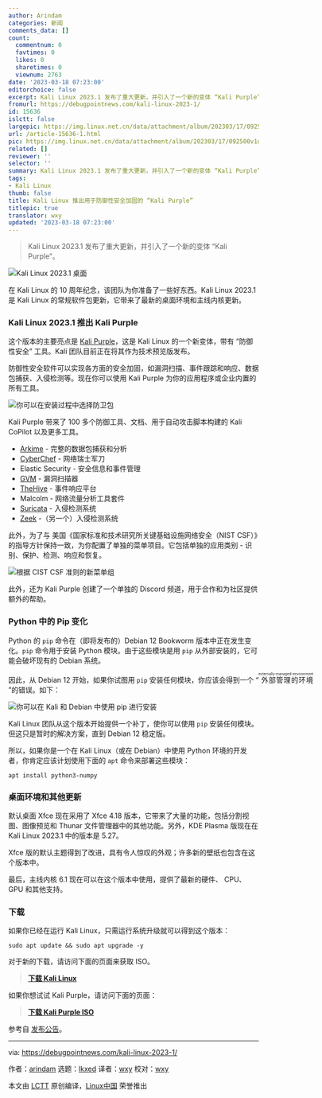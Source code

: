 ```yaml
---
author: Arindam
categories: 新闻
comments_data: []
count:
  commentnum: 0
  favtimes: 0
  likes: 0
  sharetimes: 0
  viewnum: 2763
date: '2023-03-18 07:23:00'
editorchoice: false
excerpt: Kali Linux 2023.1 发布了重大更新，并引入了一个新的变体 “Kali Purple”。
fromurl: https://debugpointnews.com/kali-linux-2023-1/
id: 15636
islctt: false
largepic: https://img.linux.net.cn/data/attachment/album/202303/17/092500v1do1lfmk1dlibmo.jpg
url: /article-15636-1.html
pic: https://img.linux.net.cn/data/attachment/album/202303/17/092500v1do1lfmk1dlibmo.jpg.thumb.jpg
related: []
reviewer: ''
selector: ''
summary: Kali Linux 2023.1 发布了重大更新，并引入了一个新的变体 “Kali Purple”。
tags:
- Kali Linux
thumb: false
title: Kali Linux 推出用于防御性安全加固的 “Kali Purple”
titlepic: true
translator: wxy
updated: '2023-03-18 07:23:00'
---
```



> 
> Kali Linux 2023.1 发布了重大更新，并引入了一个新的变体 “Kali Purple”。
> 
> 
> 


![Kali Linux 2023.1 桌面](https://img.linux.net.cn/data/attachment/album/202303/17/092500v1do1lfmk1dlibmo.jpg)


在 Kali Linux 的 10 周年纪念，该团队为你准备了一些好东西。Kali Linux 2023.1 是 Kali Linux 的常规软件包更新，它带来了最新的桌面环境和主线内核更新。


### Kali Linux 2023.1 推出 Kali Purple


这个版本的主要亮点是 [Kali Purple](https://gitlab.com/kalilinux/kali-purple/documentation/-/wikis/home)，这是 Kali Linux 的一个新变体，带有 “防御性安全” 工具。Kali 团队目前正在将其作为技术预览版发布。


防御性安全软件可以实现各方面的安全加固，如漏洞扫描、事件跟踪和响应、数据包捕获、入侵检测等。现在你可以使用 Kali Purple 为你的应用程序或企业内置的所有工具。


![你可以在安装过程中选择防卫包](https://img.linux.net.cn/data/attachment/album/202303/17/092508ao8nndqaah4uaaqf.jpg)


Kali Purple 带来了 100 多个防御工具、文档、用于自动攻击脚本构建的 Kali CoPilot 以及更多工具。


* [Arkime](https://pkg.kali.org/pkg/arkime) - 完整的数据包捕获和分析
* [CyberChef](https://pkg.kali.org/pkg/cyberchef) - 网络瑞士军刀
* Elastic Security - 安全信息和事件管理
* [GVM](https://www.kali.org/tools/gvm/) - 漏洞扫描器
* [TheHive](https://pkg.kali.org/pkg/thehive) - 事件响应平台
* Malcolm - 网络流量分析工具套件
* [Suricata](https://pkg.kali.org/pkg/suricata) - 入侵检测系统
* [Zeek](https://pkg.kali.org/pkg/zeek) -（另一个）入侵检测系统


此外，为了与 美国《国家标准和技术研究所关键基础设施网络安全（NIST CSF）》的指导方针保持一致，为你配置了单独的菜单项目。它包括单独的应用类别 - 识别、保护、检测、响应和恢复。


![根据 CIST CSF 准则的新菜单组](https://img.linux.net.cn/data/attachment/album/202303/17/092515qhxhn4whqhunqkej.jpg)


此外，还为 Kali Purple 创建了一个单独的 Discord 频道，用于合作和为社区提供额外的帮助。


### Python 中的 Pip 变化


Python 的 `pip` 命令在（即将发布的）Debian 12 Bookworm 版本中正在发生变化。`pip` 命令用于安装 Python 模块。由于这些模块是用 `pip` 从外部安装的，它可能会破坏现有的 Debian 系统。


因此，从 Debian 12 开始，如果你试图用 `pip` 安装任何模块，你应该会得到一个 “<ruby> 外部管理的环境 <rt>  externally-managed-environment </rt></ruby>”的错误。如下：


![你可以在 Kali 和 Debian 中使用 pip 进行安装](https://img.linux.net.cn/data/attachment/album/202303/17/092524mq9dooddqqv4vu7r.jpg)


Kali Linux 团队从这个版本开始提供一个补丁，使你可以使用 `pip` 安装任何模块。但这只是暂时的解决方案，直到 Debian 12 稳定版。


所以，如果你是一个在 Kali Linux（或在 Debian）中使用 Python 环境的开发者，你肯定应该计划使用下面的 `apt` 命令来部署这些模块：



```
apt install python3-numpy

```

### 桌面环境和其他更新


默认桌面 Xfce 现在采用了 Xfce 4.18 版本，它带来了大量的功能，包括分割视图、图像预览和 Thunar 文件管理器中的其他功能。另外，KDE Plasma 版现在在 Kali Linux 2023.1 中的版本是 5.27。


Xfce 版的默认主题得到了改进，具有令人惊叹的外观；许多新的壁纸也包含在这个版本中。


最后，主线内核 6.1 现在可以在这个版本中使用，提供了最新的硬件、 CPU、GPU 和其他支持。


### 下载


如果你已经在运行 Kali Linux，只需运行系统升级就可以得到这个版本：



```
sudo apt update && sudo apt upgrade -y

```

对于新的下载，请访问下面的页面来获取 ISO。



> 
> **[下载 Kali Linux](https://www.kali.org/get-kali/#kali-installer-images)**
> 
> 
> 


如果你想试试 Kali Purple，请访问下面的页面：



> 
> **[下载 Kali Purple ISO](https://cdimage.kali.org/kali-2023.1/kali-linux-2023.1-installer-purple-amd64.iso)**
> 
> 
> 


参考自 [发布公告](https://www.kali.org/blog/kali-linux-2023-1-release/)。




---


via: <https://debugpointnews.com/kali-linux-2023-1/>


作者：[arindam](https://debugpointnews.com/author/dpicubegmail-com/) 选题：[lkxed](https://github.com/lkxed/) 译者：[wxy](https://github.com/wxy) 校对：[wxy](https://github.com/wxy)


本文由 [LCTT](https://github.com/LCTT/TranslateProject) 原创编译，[Linux中国](https://linux.cn/) 荣誉推出